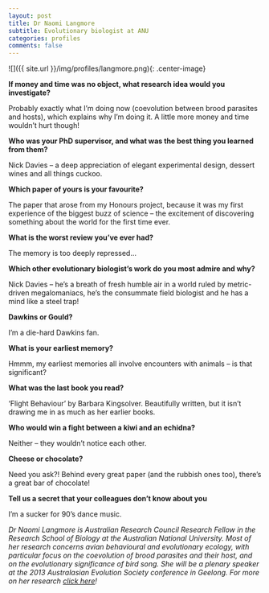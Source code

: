 ```yaml
---
layout: post
title: Dr Naomi Langmore
subtitle: Evolutionary biologist at ANU
categories: profiles
comments: false
---
```


![]({{ site.url }}/img/profiles/langmore.png){: .center-image}

**If money and time was no object, what research idea would you investigate?**

Probably exactly what I’m doing now (coevolution between brood parasites and hosts), which explains why I’m doing it. A little more money and time wouldn’t hurt though!

**Who was your PhD supervisor, and what was the best thing you learned from them?**

Nick Davies – a deep appreciation of elegant experimental design, dessert wines and all things cuckoo.

**Which paper of yours is your favourite?**

The paper that arose from my Honours project, because it was my first experience of the biggest buzz of science – the excitement of discovering something about the world for the first time ever.

**What is the worst review you’ve ever had?**

The memory is too deeply repressed…

**Which other evolutionary biologist’s work do you most admire and why?**

Nick Davies – he’s a breath of fresh humble air in a world ruled by metric-driven megalomaniacs, he’s the consummate field biologist and he has a mind like a steel trap!

**Dawkins or Gould?**

I’m a die-hard Dawkins fan.

**What is your earliest memory?**

Hmmm, my earliest memories all involve encounters with animals – is that significant?

**What was the last book you read?**

‘Flight Behaviour’ by Barbara Kingsolver. Beautifully written, but it isn’t drawing me in as much as her earlier books.

**Who would win a fight between a kiwi and an echidna?**

Neither – they wouldn’t notice each other.

**Cheese or chocolate?**

Need you ask?! Behind every great paper (and the rubbish ones too), there’s a great bar of chocolate!

**Tell us a secret that your colleagues don’t know about you**

I’m a sucker for 90’s dance music.

_Dr Naomi Langmore is Australian Research Council Research Fellow in the Research School of Biology at the Australian National University. Most of her research concerns avian behavioural and evolutionary ecology, with particular focus on the coevolution of brood parasites and their host, and on the evolutionary significance of bird song. She will be a plenary speaker at the 2013 Australasian Evolution Society conference in Geelong. For more on her research [click here](http://biology.anu.edu.au/naomi_langmore/)!_
